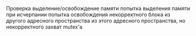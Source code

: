 Проверка 
выделение/освобождение памяти
попытка выделения памяти при исчерпании
попытка освобождения некорректного блока
	из другого адресного пространства
	из этого адресного пространства, но некорректного
захват mutex'а
